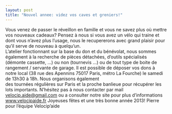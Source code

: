 ```yaml
---
layout: post
title: "Nouvel annee: videz vos caves et greniers!"
---
```



Vous venez de passer le réveillon en famille et vous ne savez plus où mettre vos nouveaux cadeaux?
Pensez à nous si vous avez un vélo qui traine et dont vous n’avez plus l’usage, nous le recupererons avec grand plaisir pour qu’il serve de nouveau à quelqu’un.<br/>
L’atelier fonctionnant sur la base du don et du bénévolat, nous sommes également à la recherche de pièces détachées, d’outils spécialisés (démonte cassette, …) ou non (tournevis …) ou de tout type de boite de rangement / servante de garage.
Il est possible de déposer vos dons à notre local (38 rue des Apennins 75017 Paris, métro La Fourche) le samedi de 13h30 à 18h. Nous organisons également<br/>
des tournées régulières sur Paris et la proche banlieue pour récupérer les lots importants.
N’hésitez pas à nous contacter par mail velocip.aide@gmail.com ou a consulter notre site pour plus d’informations www.velocipaide.fr
Joyeuses fêtes et une très bonne année 2013!
Pierre pour l’équipe Velocip’aide
